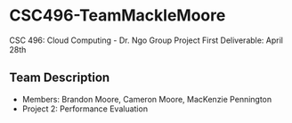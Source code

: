 # CSC496-TeamMackleMoore

CSC 496: Cloud Computing - Dr. Ngo
Group Project
First Deliverable: April 28th

## Team Description
* Members: Brandon Moore, Cameron Moore, MacKenzie Pennington
* Project 2: Performance Evaluation
